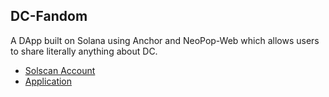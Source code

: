 ## DC-Fandom

A DApp built on Solana using Anchor and NeoPop-Web which allows users to share literally anything about DC.

- [Solscan Account](https://explorer.solana.com/address/3LKwP6PniJASRhjm4JvcdThyG7VAanYzSwA2QWP1za6a?cluster=devnet)
- [Application](https://dc-fandom.vercel.app/)